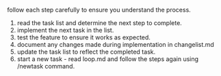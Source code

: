 follow each step carefully to ensure you understand the process.
1. read the task list and determine the next step to complete.
2. implement the next task in the list.
3. test the feature to ensure it works as expected.
4. document any changes made during implementation in changelist.md
5. update the task list to reflect the completed task.
6. start a new task - read loop.md and follow the steps again using /newtask command.
